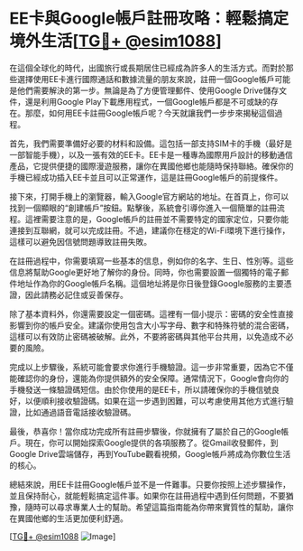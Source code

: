 # EE卡與Google帳戶註冊攻略：輕鬆搞定境外生活[[TG💪+ @esim1088](https://t.me/s/esim1088)]

在這個全球化的時代，出國旅行或長期居住已經成為許多人的生活方式。而對於那些選擇使用EE卡進行國際通話和數據流量的朋友來說，註冊一個Google帳戶可能是他們需要解決的第一步。無論是為了方便管理郵件、使用Google Drive儲存文件，還是利用Google Play下載應用程式，一個Google帳戶都是不可或缺的存在。那麼，如何用EE卡註冊Google帳戶呢？今天就讓我們一步步來揭秘這個過程。

首先，我們需要準備好必要的材料和設備。這包括一部支持SIM卡的手機（最好是一部智能手機），以及一張有效的EE卡。EE卡是一種專為國際用戶設計的移動通信產品，它提供便捷的國際漫遊服務，讓你在異國他鄉也能隨時保持聯絡。確保你的手機已經成功插入EE卡並且可以正常運作，這是註冊Google帳戶的前提條件。

接下來，打開手機上的瀏覽器，輸入Google官方網站的地址。在首頁上，你可以找到一個顯眼的“創建帳戶”按鈕。點擊後，系統會引導你進入一個簡單的註冊流程。這裡需要注意的是，Google帳戶的註冊並不需要特定的國家定位，只要你能連接到互聯網，就可以完成註冊。不過，建議你在穩定的Wi-Fi環境下進行操作，這樣可以避免因信號問題導致註冊失敗。

在註冊過程中，你需要填寫一些基本的信息，例如你的名字、生日、性別等。這些信息將幫助Google更好地了解你的身份。同時，你也需要設置一個獨特的電子郵件地址作為你的Google帳戶名稱。這個地址將是你日後登錄Google服務的主要憑證，因此請務必記住或妥善保存。

除了基本資料外，你還需要設定一個密碼。這裡有一個小提示：密碼的安全性直接影響到你的帳戶安全。建議你使用包含大小写字母、數字和特殊符號的混合密碼，這樣可以有效防止密碼被破解。此外，不要將密碼與其他平台共用，以免造成不必要的風險。

完成以上步驟後，系統可能會要求你進行手機驗證。這一步非常重要，因為它不僅能確認你的身份，還能為你提供額外的安全保障。通常情況下，Google會向你的手機發送一條驗證碼短信。由於你使用的是EE卡，所以請確保你的手機信號良好，以便順利接收驗證碼。如果在這一步遇到困難，可以考慮使用其他方式進行驗證，比如通過語音電話接收驗證碼。

最後，恭喜你！當你成功完成所有註冊步驟後，你就擁有了屬於自己的Google帳戶。現在，你可以開始探索Google提供的各項服務了。從Gmail收發郵件，到Google Drive雲端儲存，再到YouTube觀看視頻，Google帳戶將成為你數位生活的核心。

總結來說，用EE卡註冊Google帳戶並不是一件難事。只要你按照上述步驟操作，並且保持耐心，就能輕鬆搞定這件事。如果你在註冊過程中遇到任何問題，不要猶豫，隨時可以尋求專業人士的幫助。希望這篇指南能為你帶來實質性的幫助，讓你在異國他鄉的生活更加便利舒適。

[[TG💪+ @esim1088](https://t.me/s/esim1088) ![Image](https://i.postimg.cc/4NQfJmqS/Snipaste-2025-05-13-00-14-12.png)]